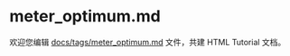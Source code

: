 meter_optimum.md
===

欢迎您编辑 <a target="__blank" href="https://github.com/jaywcjlove/html-tutorial/blob/main/docs/tags/meter_optimum.md">docs/tags/meter_optimum.md</a> 文件，共建 HTML Tutorial 文档。